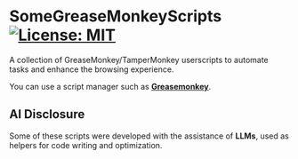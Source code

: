 # SomeGreaseMonkeyScripts [![License: MIT](https://img.shields.io/badge/License-MIT-yellow.svg)](LICENSE)

A collection of GreaseMonkey/TamperMonkey userscripts to automate tasks and enhance the browsing experience.

You can use a script manager such as [**Greasemonkey**](https://www.greasespot.net/).

## AI Disclosure

Some of these scripts were developed with the assistance of **LLMs**, used as helpers for code writing and optimization.
